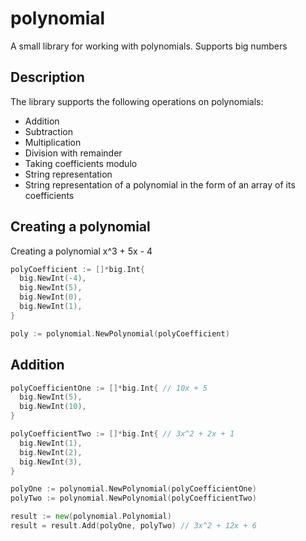 # polynomial
A small library for working with polynomials. Supports big numbers

## Description
The library supports the following operations on polynomials:
* Addition
* Subtraction
* Multiplication
* Division with remainder
* Taking coefficients modulo
* String representation
* String representation of a polynomial in the form of an array of its coefficients

## Creating a polynomial
Creating a polynomial x^3 + 5x - 4  
```go
polyCoefficient := []*big.Int{
  big.NewInt(-4),
  big.NewInt(5),
  big.NewInt(0),
  big.NewInt(1),
}

poly := polynomial.NewPolynomial(polyCoefficient)
```

## Addition

```go
polyCoefficientOne := []*big.Int{ // 10x + 5
  big.NewInt(5),
  big.NewInt(10),
}

polyCoefficientTwo := []*big.Int{ // 3x^2 + 2x + 1
  big.NewInt(1),
  big.NewInt(2),
  big.NewInt(3),
}

polyOne := polynomial.NewPolynomial(polyCoefficientOne)
polyTwo := polynomial.NewPolynomial(polyCoefficientTwo)

result := new(polynomial.Polynomial)
result = result.Add(polyOne, polyTwo) // 3x^2 + 12x + 6
```
